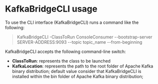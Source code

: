 # KafkaBridgeCLI usage

To use the CLI interface (KafkaBridgeCLI) runs a command like the following:

> KafkaBridgeCLI -ClassToRun ConsoleConsumer --bootstrap-server SERVER-ADDRESS:9093 --topic topic_name --from-beginning

KafkaBridgeCLI accepts the following command-line switch:

* **ClassToRun**: represents the class to be launched
* **KafkaLocation**: represents the path to the root folder of Apache Kafka binary distribution; default value consider that KafkaBridgeCLI is installed within the bin folder of Apache Kafka binary distribution;